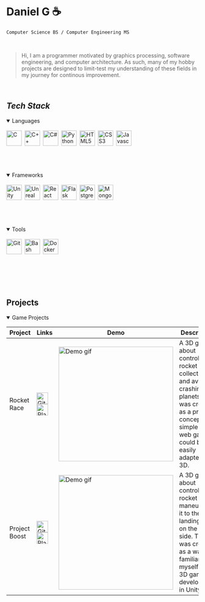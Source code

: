 # **Daniel G** ☕

`Computer Science BS / Computer Engineering MS`

<br />

> Hi, I am a programmer motivated by graphics processing, software engineering, and computer architecture. As such, many of my hobby projects are designed to limit-test my understanding of these fields in my journey for continous improvement.

<br />

## *Tech Stack*
<details open>
  <summary> Languages </summary>
  <br />
  <img align="left" alt="C" width="40px" style="padding-right:5px;" src="https://cdn.jsdelivr.net/gh/devicons/devicon@latest/icons/c/c-original.svg"/>
  <img align="left" alt="C++" width="40px" style="padding-right:5px;" src="https://cdn.jsdelivr.net/gh/devicons/devicon@latest/icons/cplusplus/cplusplus-original.svg"/>
  <img align="left" alt="C#" width="40px" style="padding-right:5px;" src="https://cdn.jsdelivr.net/gh/devicons/devicon@latest/icons/csharp/csharp-original.svg"/>
  <img align="left" alt="Python" width="40px" style="padding-right:5px;" src="https://cdn.jsdelivr.net/gh/devicons/devicon@latest/icons/python/python-original-wordmark.svg"/>
  <img align="left" alt="HTML5" width="40px" style="padding-right:5px;" src="https://cdn.jsdelivr.net/gh/devicons/devicon@latest/icons/html5/html5-original-wordmark.svg"/>
  <img align="left" alt="CSS3" width="40px" style="padding-right:5px;" src="https://cdn.jsdelivr.net/gh/devicons/devicon@latest/icons/css3/css3-original-wordmark.svg"/>
  <img align="left" alt="Javascript" width="40px" style="padding-right:5px;" src="https://cdn.jsdelivr.net/gh/devicons/devicon@latest/icons/javascript/javascript-original.svg"/>
  <div style="clear:both"></div><br /><br /><br /><br />
</details>

<details open>
  <summary> Frameworks </summary>
  <br />
  <img align="left" alt="Unity" width="40px" style="padding-right:5px;" src="https://cdn.jsdelivr.net/gh/devicons/devicon@latest/icons/unity/unity-original-wordmark.svg"/>
  <img align="left" alt="Unreal" width="40px" style="padding-right:5px;" src="https://cdn.jsdelivr.net/gh/devicons/devicon@latest/icons/unrealengine/unrealengine-original-wordmark.svg"/>
  <img align="left" alt="React" width="40px" style="padding-right:5px;" src="https://cdn.jsdelivr.net/gh/devicons/devicon@latest/icons/react/react-original-wordmark.svg"/>
  <img align="left" alt="Flask" width="40px" style="padding-right:5px;" src="https://cdn.jsdelivr.net/gh/devicons/devicon@latest/icons/flask/flask-original-wordmark.svg"/>
  <img align="left" alt="PostgreSQL" width="40px" style="padding-right:5px;" src="https://cdn.jsdelivr.net/gh/devicons/devicon@latest/icons/postgresql/postgresql-original-wordmark.svg"/>
  <img align="left" alt="MongoDB" width="40px" style="padding-right:5px;" src="https://cdn.jsdelivr.net/gh/devicons/devicon@latest/icons/mongodb/mongodb-original-wordmark.svg"/>
  <div style="clear:both"></div><br /><br /><br /><br />
</details>

<details open>
  <summary> Tools </summary>
  <br />
  <img align="left" alt="Git" width="40px" style="padding-right:5px;" src="https://cdn.jsdelivr.net/gh/devicons/devicon@latest/icons/git/git-plain-wordmark.svg"/>
  <img align="left" alt="Bash" width="40px" style="padding-right:5px;" src="https://cdn.jsdelivr.net/gh/devicons/devicon@latest/icons/bash/bash-plain.svg"/>
  <img align="left" alt="Docker" width="40px" style="padding-right:5px;" src="https://cdn.jsdelivr.net/gh/devicons/devicon@latest/icons/docker/docker-original-wordmark.svg"/>
  <div style="clear:both"></div><br /><br /><br /><br />
</details>

<br />

## Projects

<details open>
  <summary> Game Projects </summary>

  | Project         | Links       | Demo         | Description  | Date          |
  | --------------- | ----------- | ------------ | ------------ | ------------- |
  | Rocket Race | [<img src="https://www.svgrepo.com/download/449764/github.svg" alt="GitHub" width="30" height="30">](https://github.com/sunghogo/Rocket-Race-Unity) [<img src="https://www.svgrepo.com/download/501816/play-game.svg" alt="Play Button" width="30" height="30">](https://sunghogo.github.io/Rocket-Race/) | <img src="https://github.com/sunghogo/Rocket-Race-Unity/blob/main/DemoReels/Demo.gif?raw=true" alt="Demo gif" width="300"/> | A 3D game about controlling a rocket to collect stars and avoid crashing into planets. This was created as a proof of concept that simple 2D web games could be easily adapted into 3D. | 04/2024 |
  | Project Boost | [<img src="https://www.svgrepo.com/download/449764/github.svg" alt="GitHub" width="30" height="30">](https://github.com/sunghogo/Project-Boost/tree/main) [<img src="https://www.svgrepo.com/download/501816/play-game.svg" alt="Play Button" width="30" height="30">](https://sunghogo.github.io/Project-Boost/) | <img src="https://github.com/sunghogo/GameDevTV-Unity/blob/main/Project%20Boost/DemoReels/Demo.gif?raw=true" alt="Demo gif" width="300"/> | A 3D game about controlling a rocket and maneuvering it to the landing pad on the other side. This was created as a way to familiarize myself with 3D game development in Unity. | 04/2024 |
  
</details>
